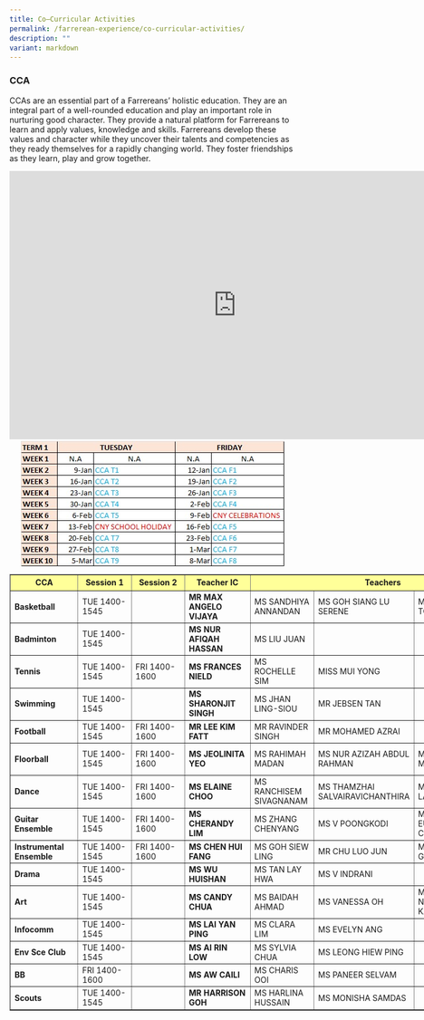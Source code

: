 ```yaml
---
title: Co–Curricular Activities
permalink: /farrerean-experience/co-curricular-activities/
description: ""
variant: markdown
---
```

### CCA


CCAs are an essential part of a Farrereans’ holistic education. They are an integral part of a well-rounded education and play an important role in nurturing good character. They provide a natural platform for Farrereans to learn and apply values, knowledge and skills. Farrereans develop these values and character while they uncover their talents and competencies as they ready themselves for a rapidly changing world. They foster friendships as they learn, play and grow together.

<center>
<iframe allowfullscreen="true" height="474" width="800" frameborder="0" src="https://docs.google.com/presentation/d/e/2PACX-1vQ2ULwwMScxUIsW0Sd9P-oDEceA5UIBLlvj95Vf2JHSEZFoAqzCz2rEYMpkAzqqG-zK0Qt7Y7lw1vJW/embed?start=true&amp;loop=true&amp;delayms=3000"></iframe>
<br>
<img align="center" size="20%" src="/images/cca_t1_2024.jpeg">
</center>

<style type="text/css">.tg  {border-collapse:collapse;border-color:#93a1a1;border-spacing:0;}
.tg td{background-color:#fdf6e3;border-color:#93a1a1;border-style:solid;border-width:1px;color:#002b36;
  font-family:Arial, sans-serif;font-size:14px;overflow:hidden;padding:10px 5px;word-break:normal;}
.tg th{background-color:#657b83;border-color:#93a1a1;border-style:solid;border-width:1px;color:#fdf6e3;
  font-family:Arial, sans-serif;font-size:14px;font-weight:normal;overflow:hidden;padding:10px 5px;word-break:normal;}
.tg .tg-27gc{background-color:#ffffff;border-color:#000000;font-weight:bold;text-align:left;vertical-align:middle}
.tg .tg-tgze{background-color:#ffffff;border-color:#000000;font-weight:bold;text-align:left;vertical-align:top}
.tg .tg-befh{background-color:#ffffff;border-color:#000000;text-align:left;vertical-align:middle}
.tg .tg-kcwf{background-color:#c0c0c0;border-color:#000000;color:#000000;font-weight:bold;text-align:left;vertical-align:middle}
.tg .tg-dzq5{background-color:#c0c0c0;border-color:#000000;font-weight:bold;text-align:center;vertical-align:middle}
</style>

<table width="892" style="width:895px;" cellspacing="0" cellpadding="0" border="1">
	<colgroup>
		<col>
		<col>
		<col span="2">
		<col>
		<col>
		<col>
		<col>
	</colgroup>
	<tbody>
		<tr height="22">
			<td style="height: 22px; width: 163px; text-align: center; background-color: rgb(255, 255, 153);"><strong>CCA</strong></td>
			<td style="width: 163px; text-align: center; height: 22px; background-color: rgb(255, 255, 153);"><strong>Session 1</strong></td>
			<td style="width: 163px; text-align: center; height: 22px; background-color: rgb(255, 255, 153);"><strong>Session 2</strong></td>
			<td style="width: 163px; text-align: center; height: 22px; background-color: rgb(255, 255, 153);"><strong>Teacher IC</strong></td>
			<td style="width: 163px; text-align: center; height: 22px; background-color: rgb(255, 255, 153);" rowspan="1" colspan="4"><strong>Teachers</strong></td>
		</tr>
		<tr height="33">
			<td style="height:33px;" height="33"><strong>Basketball</strong></td>
			<td>TUE 1400-1545</td>
			<td>&nbsp;</td>
			<td style="width:95px;"><strong>MR MAX ANGELO VIJAYA</strong></td>
			<td style="width:109px;">MS SANDHIYA ANNANDAN</td>
			<td style="width:109px;">MS GOH SIANG LU SERENE</td>
			<td style="width:109px;">MS PEGGY TOH</td>
			<td style="width:116px;">&nbsp;</td>
		</tr>
		<tr height="33">
			<td style="height:33px;" height="33"><strong>Badminton</strong></td>
			<td>TUE 1400-1545</td>
			<td>&nbsp;</td>
			<td style="width:95px;"><strong>MS NUR AFIQAH HASSAN</strong></td>
			<td style="width:109px;">MS LIU JUAN</td>
			<td>&nbsp;</td>
			<td>&nbsp;</td>
		</tr>
		<tr height="33">
			<td style="height:33px;" height="33"><strong>Tennis</strong></td>
			<td>TUE 1400-1545</td>
			<td>FRI 1400-1600</td>
			<td style="width:95px;"><strong>MS FRANCES NIELD</strong></td>
			<td style="width:109px;">MS ROCHELLE SIM</td>
			<td style="width:109px;">MISS MUI YONG</td>
			<td style="width:109px;">&nbsp;</td>
			<td style="width:116px;">&nbsp;</td>
		</tr>
		<tr height="33">
			<td style="height:33px;" height="33"><strong>Swimming</strong></td>
			<td>TUE 1400-1545</td>
			<td>&nbsp;</td>
			<td style="width:95px;"><strong>MS SHARONJIT SINGH</strong></td>
			<td style="width:109px;">
			MS JHAN LING-SIOU
			</td>
			<td style="width:109px;">MR JEBSEN TAN</td>
			<td style="width:109px;">&nbsp;</td>
			<td>&nbsp;</td>
		</tr>
		<tr height="33">
			<td style="height:33px;" height="33"><strong>Football</strong></td>
			<td>TUE 1400-1545</td>
			<td>FRI 1400-1600</td>
			<td style="width:95px;"><strong>MR LEE KIM FATT</strong></td>
			<td style="width:109px;">MR RAVINDER SINGH</td>
			<td style="width:109px;">MR MOHAMED AZRAI</td>
			<td>&nbsp;</td>
		</tr>
		<tr height="33">
			<td style="height:33px;" height="33"><strong>Floorball</strong></td>
			<td>TUE 1400-1545</td>
			<td>FRI 1400-1600</td>
			<td style="width:95px;"><strong>MS JEOLINITA YEO&nbsp;</strong></td>
			<td style="width:109px;">MS RAHIMAH MADAN</td>
			<td style="width:109px;">MS NUR AZIZAH ABDUL RAHMAN</td>
			<td style="width:109px;">MS CHUA MEI HUA</td>
			<td style="width:116px;">MS NURLIZA SAWI</td>
		</tr>
		<tr height="33">
			<td style="height:33px;" height="33"><strong>Dance</strong></td>
			<td>TUE 1400-1545</td>
			<td>FRI 1400-1600</td>
			<td style="width:95px;"><strong>MS ELAINE CHOO</strong></td>
			<td style="width:109px;">MS RANCHISEM SIVAGNANAM</td>
			<td style="width:109px;">MS THAMZHAI SALVAIRAVICHANTHIRA</td>
			<td style="width:109px;">MS CHUA LAY PENG</td>
			<td>&nbsp;</td>
		</tr>
		<tr height="33">
			<td style="height:33px;" height="33"><strong>Guitar Ensemble</strong></td>
			<td>TUE 1400-1545</td>
			<td>FRI 1400-1600</td>
			<td style="width:95px;"><strong>MS CHERANDY LIM</strong></td>
			<td style="width:109px;">MS ZHANG CHENYANG</td>
			<td style="width:109px;">MS V POONGKODI</td>
			<td style="width:109px;">MS EUNICE CHEW</td>
			<td>&nbsp;</td>
		</tr>
		<tr height="33">
			<td style="height:33px;" height="33"><strong>Instrumental Ensemble</strong></td>
			<td>TUE 1400-1545</td>
			<td>FRI 1400-1600</td>
			<td style="width:95px;"><strong>MS CHEN HUI FANG</strong></td>
			<td style="width:109px;">MS GOH SIEW LING</td>
			<td style="width:109px;">MR CHU LUO JUN</td>
			<td style="width:109px;">MS TAN GEOK MEI</td>
			<td>&nbsp;</td>
		</tr>
		<tr height="32">
			<td style="height:33px;" height="32"><strong>Drama</strong></td>
			<td>TUE 1400-1545</td>
			<td>&nbsp;</td>
			<td style="width:95px;"><strong>MS WU HUISHAN</strong></td>
			<td style="width:109px;">MS TAN LAY HWA</td>
			<td style="width:109px;">MS V INDRANI</td>
			<td style="width:109px;">&nbsp;</td>
			<td style="width:116px;">&nbsp;</td>
		</tr>
		<tr height="33">
			<td style="height:33px;" height="33"><strong>Art</strong></td>
			<td>TUE 1400-1545</td>
			<td>&nbsp;</td>
			<td style="width:95px;"><strong>MS CANDY CHUA</strong></td>
			<td style="width:109px;">MS BAIDAH AHMAD</td>
			<td style="width:109px;">MS VANESSA OH</td>
			<td style="width:109px;">MS NORIMAH KAMARI</td>
			<td style="width:116px;">&nbsp;</td>
		</tr>
		<tr height="33">
			<td style="height:33px;" height="33"><strong>Infocomm</strong></td>
			<td>TUE 1400-1545</td>
			<td>&nbsp;</td>
			<td style="width:95px;"><b>MS LAI YAN PING</b></td>
			<td style="width:109px;">MS CLARA LIM</td>
			<td style="width:109px;">MS EVELYN ANG</td>
			<td style="width:109px;">&nbsp;</td>
			<td>&nbsp;</td>
		</tr>
		<tr height="33">
			<td style="height:33px;" height="33"><strong>Env Sce Club</strong></td>
			<td>TUE 1400-1545</td>
			<td>&nbsp;</td>
			<td style="width:95px;"><strong>MS AI RIN LOW</strong></td>
			<td style="width:109px;">MS SYLVIA CHUA</td>
			<td style="width:109px;">MS LEONG HIEW PING</td>
			<td style="width:109px;">&nbsp;</td>
			<td>&nbsp;</td>
		</tr>
		<tr height="32">
			<td style="height:33px;" height="32"><strong>BB</strong></td>
			<td>FRI 1400-1600</td>
			<td>&nbsp;</td>
			<td style="width:95px;"><strong>MS AW CAILI</strong></td>
			<td style="width:109px;">MS CHARIS OOI</td>
			<td style="width:109px;">MS PANEER SELVAM</td>
			<td style="width:109px;">&nbsp;</td>
			<td style="width:116px;">&nbsp;</td>
		</tr>
		<tr height="33">
			<td style="height:33px;" height="33"><strong>Scouts</strong></td>
			<td>TUE 1400-1545</td>
			<td>&nbsp;</td>
			<td style="width:95px;"><strong>MR HARRISON GOH</strong></td>
			<td style="width:109px;">MS HARLINA HUSSAIN</td>
			<td style="width:109px;">MS MONISHA SAMDAS</td>
			<td style="width:109px;">&nbsp;</td>
			<td>&nbsp;</td>
		</tr>
	</tbody>
</table>